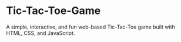 # Tic-Tac-Toe-Game
A simple, interactive, and fun web-based Tic-Tac-Toe game built with HTML, CSS, and JavaScript.
